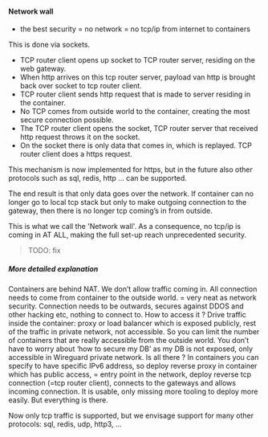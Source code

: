 #### Network wall

- the best security = no network = no tcp/ip from internet to containers 
    
This is done via sockets. 

- TCP router client opens up socket to TCP router server, residing on the web gateway. 
- When http arrives on this tcp router server, payload van http is brought back over socket to tcp router client. 
- TCP router client sends http request that is made to server residing in the container. 
- No TCP comes from outside world to the container, creating the most secure connection possible. 
- The TCP router client opens the socket, TCP router server that received http request throws it on the socket. 
- On the socket there is only data that comes in, which is replayed. TCP router client does a https request. 
    
This mechanism is now implemented for https, but in the future also other protocols such as sql, redis, http … can be supported. 
    
The end result is that only data goes over the network. 
If container can no longer go to local tcp stack but only to make outgoing connection to the gateway, then there is no longer tcp coming’s in from outside. 

This is what we call the 'Network wall'.
As a consequence, no tcp/ip is coming in AT ALL, making the full set-up reach unprecedented security. 


>TODO: fix



    
##### More detailed explanation

Containers are behind NAT. We don’t allow traffic coming in. 
All connection needs to come from container to the outside world. = very neat as network security. 
Connection needs to be outwards, secures against DDOS and other hacking etc, nothing to connect to. 
How to access it ? Drive traffic inside the container: proxy or load balancer which is exposed publicly, rest of the traffic in private network, not accessible. 
So you can limit the number of containers that are really accessible from the outside world. 
You don’t have to worry about ‘how to secure my DB’ as my DB is not exposed, only accessible in Wireguard private network. 
Is all there ? 
In containers you can specify to have specific IPv6 address, so deploy reverse proxy in container which has public access, = entry point in the network, deploy reverse tcp connection (=tcp router client), connects to the gateways and allows incoming connection. 
It is usable, only missing more tooling to deploy more easily. But everything is there. 
    
Now only tcp traffic is supported, but we envisage support for many other protocols: sql, redis, udp,  http3, ...